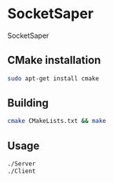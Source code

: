 # SocketSaper
SocketSaper

## CMake installation
```bash
sudo apt-get install cmake
```

## Building
```bash
cmake CMakeLists.txt && make
```

## Usage
```bash
./Server
./Client
```
